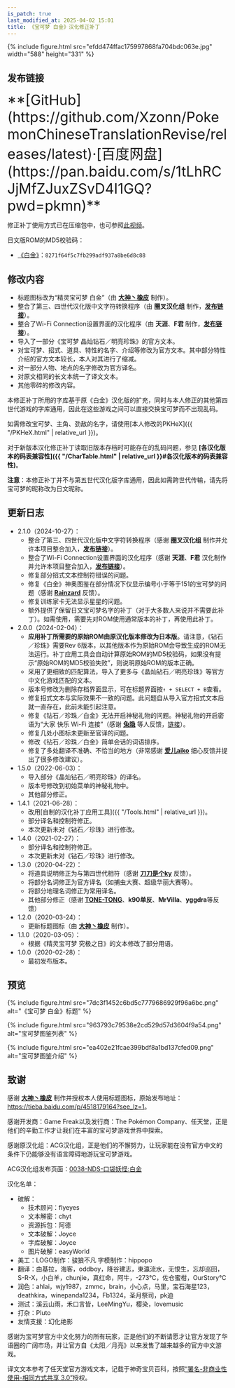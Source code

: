 ```yaml
---
is_patch: true
last_modified_at: 2025-04-02 15:01
title: 《宝可梦 白金》汉化修正补丁
---
```

{% include figure.html src="efdd474ffac175997868fa704bdc063e.jpg" width="588" height="331" %}

## 发布链接
<div class="alert alert-info text-center" role="alert" markdown="1" style="font-size: 2rem;">
**[GitHub](https://github.com/Xzonn/PokemonChineseTranslationRevise/releases/latest)·[百度网盘](https://pan.baidu.com/s/1tLhRCJjMfZJuxZSvD4I1GQ?pwd=pkmn)**
</div>

修正补丁使用方式已在压缩包中，也可参照[此视频](https://www.bilibili.com/video/BV1oH1xYXEdb/)。

日文版ROM的MD5校验码：

- [《白金》](https://datomatic.no-intro.org/index.php?page=show_record&s=28&n=2641)：`8271f64f5c7fb299adf937a8be6d8c88`

## 修改内容
- 标题图标改为“精灵宝可梦 白金”（由 **[大神丶橡皮](https://tieba.baidu.com/home/main?un=%E5%A4%A7%E7%A5%9E%E4%B8%B6%E6%A9%A1%E7%9A%AE&ie=utf-8)** 制作）。
- 整合了第三、四世代汉化版中文字符转换程序（由 **圈叉汉化组** 制作，**[发布链接](https://bbs.oldmantvg.net/thread-44009.htm)**）。
- 整合了Wi-Fi Connection设置界面的汉化程序（由 **天涯**、**F君** 制作，**[发布链接](https://github.com/R-YaTian/DS-Internet-CHS)**）。
- 导入了一部分《宝可梦 晶灿钻石／明亮珍珠》的官方文本。
- 对宝可梦、招式、道具、特性的名字、介绍等修改为官方文本。其中部分特性介绍的官方文本较长，本人对其进行了缩减。
- 对一部分人物、地点的名字修改为官方译名。
- 对原文相同的长文本统一了译文文本。
- 其他零碎的修改内容。

本修正补丁所用的字库基于原《白金》汉化版的扩充，同时与本人修正的其他第四世代游戏的字库通用，因此在这些游戏之间可以直接交换宝可梦而不出现乱码。

如需修改宝可梦、主角、劲敌的名字，请使用[本人修改的PKHeX]({{ "/PKHeX.html" | relative_url }})。

对于新版本汉化修正补丁读取旧版本存档时可能存在的乱码问题，参见 **[各汉化版本的码表兼容性]({{ "/CharTable.html" | relative_url }}#各汉化版本的码表兼容性)**。

<div class="alert alert-warning" role="alert">
<p><strong>注意</strong>：本修正补丁并不与第五世代汉化版字库通用，因此如需跨世代传输，请先将宝可梦的昵称改为日文昵称。</p>
</div>

## 更新日志
- 2.1.0（2024-10-27）：
  - 整合了第三、四世代汉化版中文字符转换程序（感谢 **圈叉汉化组** 制作并允许本项目整合加入，**[发布链接](https://bbs.oldmantvg.net/thread-44009.htm)**）。
  - 整合了Wi-Fi Connection设置界面的汉化程序（感谢 **天涯**、**F君** 汉化制作并允许本项目整合加入，**[发布链接](https://github.com/R-YaTian/DS-Internet-CHS)**）。
  - 修复部分招式文本控制符错误的问题。
  - 修复《白金》神奥图鉴在部分情况下仅显示编号小于等于151的宝可梦的问题（感谢 **[Rainzard](https://github.com/Rainzard)** 反馈）。
  - 修复训练家卡无法显示星星的问题。
  - 额外提供了保留日文宝可梦名字的补丁（对于大多数人来说并不需要此补丁）。如需使用，需要先对ROM使用通常版本的补丁，再使用此补丁。
- 2.0.0（2024-02-04）：
  - **应用补丁所需要的原始ROM由原汉化版本修改为日本版**。请注意，《钻石／珍珠》需要Rev 6版本，以其他版本作为原始ROM会导致生成的ROM无法运行。补丁应用工具会自动计算原始ROM的MD5校验码，如果没有提示“原始ROM的MD5校验失败”，则说明原始ROM的版本正确。
  - 采用了更细致的匹配算法，导入了更多与《晶灿钻石／明亮珍珠》等官方中文化游戏匹配的文本。
  - 版本号修改为删除存档界面显示，可在标题界面按`↑ + SELECT + B`查看。
  - 修复招式文本与实际效果不一致的问题。此问题自从导入官方招式文本后就一直存在，此前未能引起注意。
  - 修复《钻石／珍珠／白金》无法开启神秘礼物的问题。神秘礼物的开启密语为“大家 快乐 Wi-Fi 连接”（感谢 **[兔隐](https://tieba.baidu.com/home/main?id=tb.1.b078b4c8.5EUyhmk8zkrkK__di08swQ)** 等人反馈，[链接](https://tieba.baidu.com/p/7213514184)）。
  - 修复几处小图标未更新至官译的问题。
  - 修改《钻石／珍珠／白金》简单会话的词语排序。
  - 修复了多处翻译不准确、不恰当的地方（非常感谢 **[爱儿aiko](https://space.bilibili.com/101749351)** 细心反馈并提出了很多修改建议）。
- 1.5.0（2022-06-03）：
  - 导入部分《晶灿钻石／明亮珍珠》的译名。
  - 版本号修改到初始菜单的神秘礼物中。
  - 其他部分修正。
- 1.4.1（2021-06-28）：
  - 改用[自制的汉化补丁应用工具]({{ "/Tools.html" | relative_url }})。
  - 部分译名和控制符修正。
  - 本次更新未对《钻石／珍珠》进行修改。
- 1.4.0（2021-02-27）：
  - 部分译名和控制符修正。
  - 本次更新未对《钻石／珍珠》进行修改。
- 1.3.0（2020-04-22）：
  - 将道具说明修正为与第四世代相符（感谢 **[刀刀是个ky](https://space.bilibili.com/313754647)** 反馈）。
  - 将部分名词修正为官方译名（如捕虫大赛、超级华丽大赛等）。
  - 将部分地理名词修正为常用译名。
  - 其他部分修正（感谢 **[TONE-TONG](https://space.bilibili.com/32451014)**、**k90单反**、**MrVilla**、**yggdra**等反馈）
- 1.2.0（2020-03-24）：
  - 更新标题图标（由 **[大神丶橡皮](https://tieba.baidu.com/home/main?un=%E5%A4%A7%E7%A5%9E%E4%B8%B6%E6%A9%A1%E7%9A%AE&ie=utf-8)** 制作）。
- 1.1.0（2020-03-05）：
  - 根据《精灵宝可梦 究极之日》的文本修改了部分用语。
- 1.0.0（2020-02-28）：
  - 最初发布版本。

## 预览
{% include figure.html src="7dc3f1452c6bd5c7779686929f96a6bc.png" alt="《宝可梦 白金》标题" %}

{% include figure.html src="963793c79538e2cd529d57d3604f9a54.png" alt="宝可梦图鉴列表" %}

{% include figure.html src="ea402e21fcae399bdf8a1bd137cfed09.png" alt="宝可梦图鉴介绍" %}

## 致谢
感谢 **[大神丶橡皮](https://tieba.baidu.com/home/main?un=%E5%A4%A7%E7%A5%9E%E4%B8%B6%E6%A9%A1%E7%9A%AE&ie=utf-8)** 制作并授权本人使用标题图标，原始发布地址：<https://tieba.baidu.com/p/4518179164?see_lz=1>。

感谢开发商：Game Freak以及发行商：The Pokémon Company、任天堂，正是他们的辛勤工作才让我们在丰富的宝可梦游戏世界中探索。

感谢原汉化组：ACG汉化组，正是他们的不懈努力，让玩家能在没有官方中文的条件下仍能够没有语言障碍地游玩宝可梦游戏。

ACG汉化组发布页面：[0038-NDS-口袋妖怪:白金](http://zt.tgbus.com/acghh/Work/2009/08/01/1057257087.shtml)

汉化名单：

- 破解：
  - 技术顾问：flyeyes
  - 文本解密：chyt
  - 资源拆包：阿德
  - 文本破解：Joyce
  - 字库破解：Joyce
  - 图片破解：easyWorld
- 美工：LOGO制作：骏狼不凡  字模制作：hippopo
- 翻译：由基拉，海客，oddboy，降谷建志，東瀛流水，无恨生，忘却巡回，S-R-X，小白羊，chunjie，真红命，阿牛，-273℃，佐仓蜜柑，OurStory℃
- 润色：ahlai，wjy1987，zmmc，brain，小心点，马里，宝石海星123，deathkira，winepanda1234，Fb1324，圣月祭司，pk迪
- 测试：溪云山雨，禾口言皆，LeeMingYu，樱染，lovemusic 
- 打杂：Pluto
- 友情支援：幻化绝影

感谢为宝可梦官方中文化努力的所有玩家，正是他们的不断请愿才让官方发现了华语圈的广阔市场，并让官方自《太阳／月亮》以来发售了越来越多的官方中文游戏。

译文文本参考了任天堂官方游戏文本，记载于神奇宝贝百科，按照[“署名-非商业性使用-相同方式共享 3.0”](https://creativecommons.org/licenses/by-nc-sa/3.0/deed.zh)授权。
